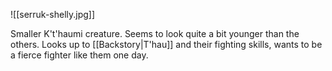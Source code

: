 ![[serruk-shelly.jpg]]

Smaller K't'haumi creature. Seems to look quite a bit younger than the others. Looks up to [[Backstory|T'hau]] and their fighting skills, wants to be a fierce fighter like them one day.